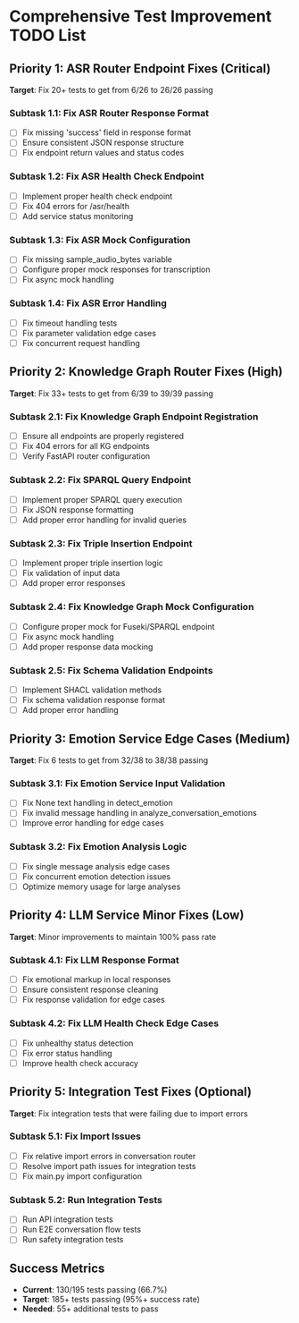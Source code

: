 # Comprehensive Test Improvement TODO List

## Priority 1: ASR Router Endpoint Fixes (Critical)
**Target**: Fix 20+ tests to get from 6/26 to 26/26 passing

### Subtask 1.1: Fix ASR Router Response Format
- [ ] Fix missing 'success' field in response format
- [ ] Ensure consistent JSON response structure
- [ ] Fix endpoint return values and status codes

### Subtask 1.2: Fix ASR Health Check Endpoint
- [ ] Implement proper health check endpoint
- [ ] Fix 404 errors for /asr/health
- [ ] Add service status monitoring

### Subtask 1.3: Fix ASR Mock Configuration
- [ ] Fix missing sample_audio_bytes variable
- [ ] Configure proper mock responses for transcription
- [ ] Fix async mock handling

### Subtask 1.4: Fix ASR Error Handling
- [ ] Fix timeout handling tests
- [ ] Fix parameter validation edge cases
- [ ] Fix concurrent request handling

## Priority 2: Knowledge Graph Router Fixes (High)
**Target**: Fix 33+ tests to get from 6/39 to 39/39 passing

### Subtask 2.1: Fix Knowledge Graph Endpoint Registration
- [ ] Ensure all endpoints are properly registered
- [ ] Fix 404 errors for all KG endpoints
- [ ] Verify FastAPI router configuration

### Subtask 2.2: Fix SPARQL Query Endpoint
- [ ] Implement proper SPARQL query execution
- [ ] Fix JSON response formatting
- [ ] Add proper error handling for invalid queries

### Subtask 2.3: Fix Triple Insertion Endpoint
- [ ] Implement proper triple insertion logic
- [ ] Fix validation of input data
- [ ] Add proper error responses

### Subtask 2.4: Fix Knowledge Graph Mock Configuration
- [ ] Configure proper mock for Fuseki/SPARQL endpoint
- [ ] Fix async mock handling
- [ ] Add proper response data mocking

### Subtask 2.5: Fix Schema Validation Endpoints
- [ ] Implement SHACL validation methods
- [ ] Fix schema validation response format
- [ ] Add proper error handling

## Priority 3: Emotion Service Edge Cases (Medium)
**Target**: Fix 6 tests to get from 32/38 to 38/38 passing

### Subtask 3.1: Fix Emotion Service Input Validation
- [ ] Fix None text handling in detect_emotion
- [ ] Fix invalid message handling in analyze_conversation_emotions
- [ ] Improve error handling for edge cases

### Subtask 3.2: Fix Emotion Analysis Logic
- [ ] Fix single message analysis edge cases
- [ ] Fix concurrent emotion detection issues
- [ ] Optimize memory usage for large analyses

## Priority 4: LLM Service Minor Fixes (Low)
**Target**: Minor improvements to maintain 100% pass rate

### Subtask 4.1: Fix LLM Response Format
- [ ] Fix emotional markup in local responses
- [ ] Ensure consistent response cleaning
- [ ] Fix response validation for edge cases

### Subtask 4.2: Fix LLM Health Check Edge Cases
- [ ] Fix unhealthy status detection
- [ ] Fix error status handling
- [ ] Improve health check accuracy

## Priority 5: Integration Test Fixes (Optional)
**Target**: Fix integration tests that were failing due to import errors

### Subtask 5.1: Fix Import Issues
- [ ] Fix relative import errors in conversation router
- [ ] Resolve import path issues for integration tests
- [ ] Fix main.py import configuration

### Subtask 5.2: Run Integration Tests
- [ ] Run API integration tests
- [ ] Run E2E conversation flow tests
- [ ] Run safety integration tests

## Success Metrics
- **Current**: 130/195 tests passing (66.7%)
- **Target**: 185+ tests passing (95%+ success rate)
- **Needed**: 55+ additional tests to pass
